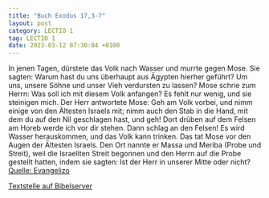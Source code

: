 ```yaml
---
title: "Buch Exodus 17,3-7"
layout: post
category: LECTIO 1
tag: LECTIO 1
date: 2023-03-12 07:30:04 +0100
---
```

In jenen Tagen, dürstete das Volk nach Wasser und murrte gegen Mose. Sie sagten: Warum hast du uns überhaupt aus Ägypten hierher geführt? Um uns, unsere Söhne und unser Vieh verdursten zu lassen?
Mose schrie zum Herrn: Was soll ich mit diesem Volk anfangen? Es fehlt nur wenig, und sie steinigen mich.<!--more-->
Der Herr antwortete Mose: Geh am Volk vorbei, und nimm einige von den Ältesten Israels mit; nimm auch den Stab in die Hand, mit dem du auf den Nil geschlagen hast, und geh!
Dort drüben auf dem Felsen am Horeb werde ich vor dir stehen. Dann schlag an den Felsen! Es wird Wasser herauskommen, und das Volk kann trinken. Das tat Mose vor den Augen der Ältesten Israels.
Den Ort nannte er Massa und Meriba (Probe und Streit), weil die Israeliten Streit begonnen und den Herrn auf die Probe gestellt hatten, indem sie sagten: Ist der Herr in unserer Mitte oder nicht?<br>
[Quelle: Evangelizo](https://evangeliumtagfuertag.org/DE/gospel)

[Textstelle auf Bibelserver](https://www.bibleserver.com/EU/2.Mose17,3-7)
